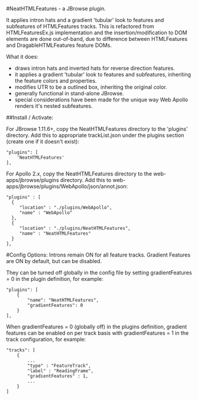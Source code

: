 #NeatHTMLFeatures - a JBrowse plugin.

It applies intron hats and a gradient 'tubular' look to features and subfeatures of HTMLFeatures tracks.
This is refactored from HTMLFeaturesEx.js implementation and the insertion/modification to DOM elements are done out-of-band,
due to difference between HTMLFeatures and DragableHTMLFeatures feature DOMs.

What it does:
- draws intron hats and inverted hats for reverse direction features.
- it applies a gradient 'tubular' look to features and subfeatures, inheriting the feature colors and properties.
- modifies UTR to be a outlined box, inheriting the original color.
- generally functional in stand-alone JBrowse.
- special considerations have been made for the unique way Web Apollo renders it's nested subfeatures.


##Install / Activate:

For JBrowse 1.11.6+, copy the NeatHTMLFeatures directory to the 'plugins' directory.
Add this to appropriate trackList.json under the plugins section (create one if it doesn't exist):

    "plugins": [ 
        'NeatHTMLFeatures'
    ],

For Apollo 2.x, copy the NeatHTMLFeatures directory to the web-apps/jbrowse/plugins directory.
Add this to web-apps/jbrowse/plugins/WebApollo/json/annot.json:

    "plugins" : [
      {
         "location" : "./plugins/WebApollo",
         "name" : "WebApollo"
      },
	  {
		 "location" : "./plugins/NeatHTMLFeatures",
		 "name" : "NeatHTMLFeatures"
	  }
    ],


#Config Options:
Introns remain ON for all feature tracks.
Gradient Features are ON by default, but can be disabled.

They can be turned off globally in the config file by setting gradientFeatures = 0 in the plugin definition, for example:

    "plugins": [
        {
            "name": "NeatHTMLFeatures",
            "gradientFeatures": 0
        }
    ],

When gradientFeatures = 0 (globally off) in the plugins definition, gradient features can be enabled on per track basis with gradientFeatures = 1 in the track configuration, for example:

    "tracks": [
        {
            ...
            "type" : "FeatureTrack",
            "label" : "ReadingFrame",
            "gradientFeatures" : 1,
            ...
        }
    ]
